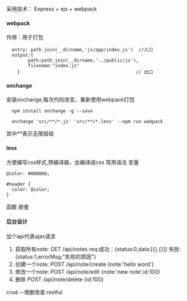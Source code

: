 采用技术：
Express + ejs + webpack

#### webpack
作用：用于打包
```
  entry: path.join(__dirname,'js/app/index.js')  //入口
  output:{
        path:path.join(__dirname,'../public/js'),
        filename:"index.js"
    }                                           // 出口
```

#### onchange
安装onchange,每次代码改变，重新使用webpack打包
```
  npm install onchange -g --save
```
```
  onchange 'src/**/*.js' 'src/**/*.less' --npm run webpack
```
其中**表示无限层级

#### less
方便编写css样式,预编译器，会编译成css
常用语法
变量
```
@color: #000000;

#header {
  color: @color;
}
```
函数
嵌套

#### 后台设计
加个api代表ajax请求
1. 获取所有note: GET /api/notes  req:成功：{status:0,data:[{},{}]} 失败:{status:1,errorMsg:"失败的原因"}
2. 创建一个note: POST /api/note/create  {note:'hello word'}
3. 修改一个note: POST /api/note/edit {note:'new note',id:100}
4. 删除 POST /api/note/delete {id:100}

crud --增删改查
restful